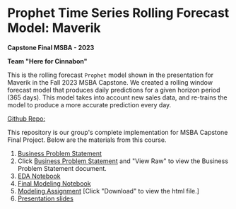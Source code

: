 # Prophet Time Series Rolling Forecast Model: Maverik

**Capstone Final MSBA - 2023**

**Team "Here for Cinnabon"**

This is the rolling forecast ```Prophet``` model shown in the presentation for Maverik in the Fall 2023 MSBA Capstone.  We created a rolling window forecast model that produces daily predictions for a given horizon period (365 days). This model takes into account new sales data, and re-trains the model to produce a more accurate prediction every day.

[Github Repo:](https://github.com/bvasherchan/TeamHereforCinnabon)

This repository is our group's complete implementation for MSBA Capstone Final Project. Below are the materials from this course.

1. [Business Problem Statement](Business_Problem_Statement)
2. Click [Business Problem Statement](https://github.com/bvasherchan/TeamHereforCinnabon/blob/main/Maverick_%20Business%20Problem%20Statement.docx) and "View Raw" to view the Business Problem Statement document.
4. [EDA Notebook](https://github.com/bvasherchan/TeamHereforCinnabon/blob/main/Final_Maverik_EDA.ipynb)
5. [Final Modeling Notebook](https://github.com/bvasherchan/TeamHereforCinnabon/blob/main/prophet_msba_final.ipynb)
6. [Modeling Assignment](Modeling_Assignment.html) [Click "Download" to view the html file.]
7. [Presentation slides](https://github.com/bvasherchan/TeamHereforCinnabon/blob/main/Maverik%20Revenue%20Forecast%20Slides.pdf)
